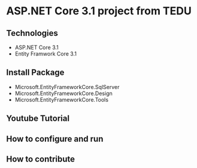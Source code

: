 # ASP.NET Core 3.1 project from TEDU
## Technologies
- ASP.NET Core 3.1 
- Entity Framwork Core 3.1
## Install Package
- Microsoft.EntityFrameworkCore.SqlServer
- Microsoft.EntityFrameworkCore.Design
- Microsoft.EntityFrameworkCore.Tools
## Youtube Tutorial
## How to configure and run
## How to contribute